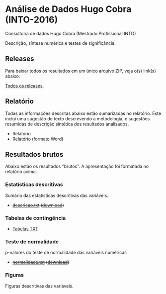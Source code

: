 # Análise de Dados Hugo Cobra (INTO-2016) #
Consultoria de dados Hugo Cobra (Mestrado Profissional INTO)

Descrição, síntese numérica e testes de significância.

## Releases

Para baixar todos os resultados em um único arquivo ZIP, veja o(s) link(s) abaixo:

[Todos os releases][].

[Todos os releases]: releases

## Relatório

Todas as informações descritas abaixo estão sumarizadas no relatório. Este inclui uma sugestão de texto descrevendo a metodologia, e sugestões resumidas de descrição sintética dos resultados analisados.

- Relatório
- Relatório (formato Word)

[Relatório]: relatorio/analise_dados_HC_2016.md
[Relatório (formato Word)]: relatorio/analise_dados_HC_2016.docx

## Resultados brutos ##

Abaixo estão os resultados "brutos". A apresentação foi formatada no relatório acima.

### Estatísticas descritivas ###

Sumário das estatísticas descritivas das variáveis.

* ~~[descricao.txt][] ([download][download-desc-txt])~~

[descricao.txt]: resultados/descricoes.md
[download-desc-txt]: resultados/descricoes.txt

### Tabelas de contingência ###

- [Tabelas TXT][]

[Tabelas TXT]: resultados/tc.txt

### Teste de normalidade ###

p-valores do teste de normalidade das variáveis numéricas

* ~~[normalidade.txt][] ([download][download-norm-txt])~~

[normalidade.txt]: resultados/normalidade.md
[download-norm-txt]: resultados/normalidade.txt

### Figuras ###

Figuras descritivas das variáveis.

